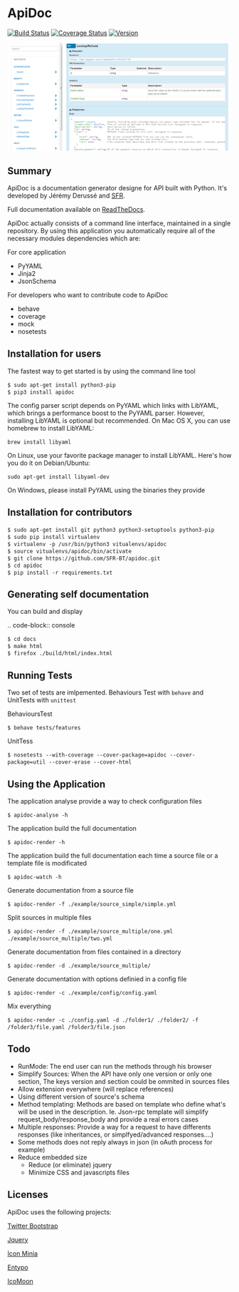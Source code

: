 ApiDoc
======

[![Build Status](https://travis-ci.org/SFR-BT/apidoc.png?branch=master)](https://travis-ci.org/SFR-BT/apidoc) [![Coverage Status](https://coveralls.io/repos/SFR-BT/apidoc/badge.png)](https://coveralls.io/r/SFR-BT/apidoc) [![Version](https://pypip.in/v/ApiDoc/badge.png)](pypi.python.org/pypi/ApiDoc)


![Screenshot](/docs/source/_static/screenshot_sample.png)

Summary
-------

ApiDoc is a documentation generator designe for API built with Python.
It's developed by Jérémy Derussé and [SFR](http://www.sfrbusinessteam.fr).

Full documentation available on [ReadTheDocs](https://apidoc.readthedocs.org/en/latest/).

ApiDoc actually consists of a command line interface, maintained in a single repository.
By using this application you automatically require all of the necessary modules dependencies which are:

For core application

* PyYAML
* Jinja2
* JsonSchema

For developers who want to contribute code to ApiDoc

* behave
* coverage
* mock
* nosetests


Installation for users
----------------------

The fastest way to get started is by using the command line tool

    $ sudo apt-get install python3-pip
    $ pip3 install apidoc


The config parser script depends on PyYAML which links with LibYAML, which brings a performance boost to the PyYAML parser. However, installing LibYAML is optional but recommended. On Mac OS X, you can use homebrew to install LibYAML:

    brew install libyaml

On Linux, use your favorite package manager to install LibYAML. Here's how you do it on Debian/Ubuntu:

    sudo apt-get install libyaml-dev

On Windows, please install PyYAML using the binaries they provide


Installation for contributors
-----------------------------

    $ sudo apt-get install git python3 python3-setuptools python3-pip
    $ sudo pip install virtualenv
    $ virtualenv -p /usr/bin/python3 vitualenvs/apidoc
    $ source vitualenvs/apidoc/bin/activate
    $ git clone https://github.com/SFR-BT/apidoc.git
    $ cd apidoc
    $ pip install -r requirements.txt


Generating self documentation
-----------------------------

You can build and display

.. code-block:: console

    $ cd docs
    $ make html
    $ firefox ./build/html/index.html


Running Tests
-------------

Two set of tests are imlpemented. Behaviours Test with `behave` and UnitTests with `unittest`

BehavioursTest

    $ behave tests/features


UnitTess

    $ nosetests --with-coverage --cover-package=apidoc --cover-package=util --cover-erase --cover-html


Using the Application
-------------

The application analyse provide a way to check configuration files

    $ apidoc-analyse -h


The application build the full documentation

    $ apidoc-render -h


The application build the full documentation each time a source file or a template file is modificated

    $ apidoc-watch -h


Generate documentation from a source file

    $ apidoc-render -f ./example/source_simple/simple.yml


Split sources in multiple files

    $ apidoc-render -f ./example/source_multiple/one.yml ./example/source_multiple/two.yml


Generate documentation from files contained in a directory

    $ apidoc-render -d ./example/source_multiple/


Generate documentation with options definied in a config file

    $ apidoc-render -c ./example/config/config.yaml


Mix everything

    $ apidoc-render -c ./config.yaml -d ./folder1/ ./folder2/ -f /folder3/file.yaml /folder3/file.json


Todo
----

* RunMode: The end user can run the methods through his browser
* Simplify Sources: When the API have only one version or only one section, The keys version and section could be ommited in sources files
* Allow extension everywhere (will replace references)
* Using different version of source's schema
* Method templating: Methods are based on template who define what's will be used in the description. Ie. Json-rpc template will simplify request_body/response_body and provide a real errors cases
* Multiple responses: Provide a way for a request to have differents responses (like inheritances, or simplfyed/advanced responses....)
* Some methods does not reply always in json (in oAuth process for example)
* Reduce embedded size
    * Reduce (or eliminate) jquery
    * Minimize CSS and javascripts files


Licenses
--------

ApiDoc uses the following projects:

[Twitter Bootstrap](http://twitter.github.com/bootstrap)

[Jquery](http://jquery.org/)

[Icon Minia](http://dribbble.com/shots/598215-Icon-Minia-139-Vector-Icons)

[Entypo](http://www.entypo.com/)

[IcoMoon](http://keyamoon.com/icomoon/)
